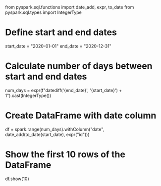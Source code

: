from pyspark.sql.functions import date_add, expr, to_date
from pyspark.sql.types import IntegerType

# Define start and end dates
start_date = "2020-01-01"
end_date = "2020-12-31"

# Calculate number of days between start and end dates
num_days = expr(f"datediff('{end_date}', '{start_date}') + 1").cast(IntegerType())

# Create DataFrame with date column
df = spark.range(num_days).withColumn("date", date_add(to_date(start_date), expr("id")))

# Show the first 10 rows of the DataFrame
df.show(10)
